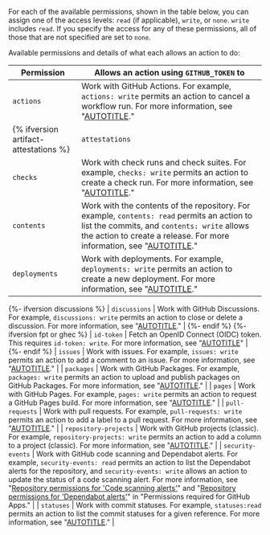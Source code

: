 For each of the available permissions, shown in the table below, you can assign one of the access levels: `read` (if applicable), `write`, or `none`. `write` includes `read`. If you specify the access for any of these permissions, all of those that are not specified are set to `none`.

Available permissions and details of what each allows an action to do:

| Permission | Allows an action using `GITHUB_TOKEN` to |
| --- | --- |
|  `actions` | Work with GitHub Actions. For example, `actions: write` permits an action to cancel a workflow run. For more information, see "[AUTOTITLE](/rest/overview/permissions-required-for-github-apps?apiVersion=2022-11-28#repository-permissions-for-actions)." |
{% ifversion artifact-attestations %}|  `attestations` | Work with artifact attestations. For example, `attestations: write` permits an action to generate an artifact attestation for a build. For more information, see "[AUTOTITLE](/actions/security-guides/using-artifact-attestations-to-establish-provenance-for-builds)" |{% endif %}
|  `checks` | Work with check runs and check suites. For example, `checks: write` permits an action to create a check run. For more information, see "[AUTOTITLE](/rest/overview/permissions-required-for-github-apps?apiVersion=2022-11-28#repository-permissions-for-checks)." |
|  `contents` | Work with the contents of the repository. For example, `contents: read` permits an action to list the commits, and `contents: write` allows the action to create a release. For more information, see "[AUTOTITLE](/rest/overview/permissions-required-for-github-apps?apiVersion=2022-11-28#repository-permissions-for-contents)." |
|  `deployments` | Work with deployments. For example, `deployments: write` permits an action to create a new deployment. For more information, see "[AUTOTITLE](/rest/overview/permissions-required-for-github-apps?apiVersion=2022-11-28#repository-permissions-for-deployments)." |
{%- ifversion discussions %}
|  `discussions` | Work with GitHub Discussions. For example, `discussions: write` permits an action to close or delete a discussion. For more information, see "[AUTOTITLE](/graphql/guides/using-the-graphql-api-for-discussions)." |
{%- endif %}
{%- ifversion fpt or ghec %}
|  `id-token` | Fetch an OpenID Connect (OIDC) token. This requires `id-token: write`. For more information, see "[AUTOTITLE](/actions/deployment/security-hardening-your-deployments/about-security-hardening-with-openid-connect#updating-your-actions-for-oidc)" |
{%- endif %}
|  `issues` | Work with issues. For example, `issues: write` permits an action to add a comment to an issue. For more information, see "[AUTOTITLE](/rest/overview/permissions-required-for-github-apps?apiVersion=2022-11-28#repository-permissions-for-issues)." |
|  `packages` | Work with GitHub Packages. For example, `packages: write` permits an action to upload and publish packages on GitHub Packages. For more information, see "[AUTOTITLE](/packages/learn-github-packages/about-permissions-for-github-packages#about-scopes-and-permissions-for-package-registries)." |
|  `pages` | Work with GitHub Pages. For example, `pages: write` permits an action to request a GitHub Pages build. For more information, see "[AUTOTITLE](/rest/overview/permissions-required-for-github-apps?apiVersion=2022-11-28#repository-permissions-for-pages)." |
|  `pull-requests` | Work with pull requests. For example, `pull-requests: write` permits an action to add a label to a pull request. For more information, see "[AUTOTITLE](/rest/overview/permissions-required-for-github-apps?apiVersion=2022-11-28#repository-permissions-for-pull-requests)." |
|  `repository-projects` | Work with GitHub projects (classic). For example, `repository-projects: write` permits an action to add a column to a project (classic). For more information, see "[AUTOTITLE](/rest/overview/permissions-required-for-github-apps?apiVersion=2022-11-28#repository-permissions-for-projects)." |
|  `security-events` | Work with GitHub code scanning and Dependabot alerts. For example, `security-events: read` permits an action to list the Dependabot alerts for the repository, and `security-events: write` allows an action to update the status of a code scanning alert. For more information, see "[Repository permissions for 'Code scanning alerts'](/rest/overview/permissions-required-for-github-apps?apiVersion=2022-11-28#repository-permissions-for-code-scanning-alerts)" and "[Repository permissions for 'Dependabot alerts'](/rest/overview/permissions-required-for-github-apps?apiVersion=2022-11-28#repository-permissions-for-dependabot-alerts)" in "Permissions required for GitHub Apps." |
| `statuses` | Work with commit statuses. For example, `statuses:read` permits an action to list the commit statuses for a given reference. For more information, see "[AUTOTITLE](/rest/overview/permissions-required-for-github-apps?apiVersion=2022-11-28#repository-permissions-for-commit-statuses)." |
